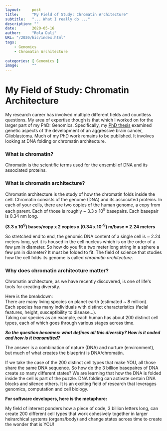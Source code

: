 ```yaml
---
layout:     post 
title:      "My Field of Study: Chromatin Architecture"
subtitle:   "... What I really do ..."
description: ""
date:       2020-05-16
author:     "Rola Dali"
URL: "/2020/hic/index.html"
tags:
    - Genomics
    - Chromatin Architecture
    
categories: [ Genomics ]
image:      ""
---
```


# My Field of Study: Chromatin Architecture

My research career has involved multiple different fields and countless questions. My area of expertise though is that which I worked on for the larger part of my PhD: Genomics. Specifically, my [PhD thesis](https://escholarship.mcgill.ca/concern/theses/5d86p271g?locale=en) examined genetic aspects of the development of an aggressive brain cancer, Glioblastoma. Much of my PhD work remains to be published. It involves looking at DNA folding or chromatin architecture.

### What is chromatin?

Chromatin is the scientific terms used for the ensembl of DNA and its associated proteins. 

### What is chromatin architecture?

Chromatin architecture is the study of how the chromatin folds inside the cell. Chromatin consists of the genome (DNA) and its associated proteins. In each of your cells, there are two copies of the human genome, a copy from each parent. Each of those is roughly ~ 3.3 x 10<sup>9</sup> basepairs. Each basepair is 0.34 nm long.

**(3.3 x 10<sup>9</sup>) bases/copy x 2 copies x (0.34 x 10<sup>-9</sup>) m/base = 2.24 meters** 

So stretched end to end, the genomic DNA content of a single cell is ~ 2.24 meters long, yet it is housed in the cell nucleus which is on the order of a few µm in diameter. So how do you fit a two meter long string in a sphere a few µm in diameter? It must be folded to fit. The field of science that studies how the cell folds its genome is called *chromatin architecture*.


### Why does chromatin architecture matter?

Chromatin architecture, as we have recently discovered, is one of life's tools for creating diversity.

Here is the breakdown:  
There are many living species on planet earth (estimated ~ 8 million).  
Each species has many individuals with distinct characteristics (facial features, height, susceptibility to disease...).  
Taking our species as an example, each human has about 200 distinct cell types, each of which goes through various stages across time.  

***So the question becomes: what defines all this diversity? How is it coded and how is it transmitted?*** 
 
The answer is a combination of nature (DNA) and nurture (environment), but much of what creates the blueprint is DNA/chromatin.

If we take the case of the 200 distinct cell types that make YOU, all those share the same DNA sequence. So how do the 3 billion basepaires of DNA create so many different states? We are learning that how the DNA is folded inside the cell is part of the puzzle. DNA folding can activate certain DNA blocks and silence others. It is an exciting field of research that leverages genomics, computation and cell biology. 

**For software developers, here is the metaphore:** 

My field of interest ponders how a piece of code, 3 billion letters long, can create 200 different cell types that work cohesively together in larger heirarchical systems (organs/body) and change states across time to create the wonder that is YOU!


<br/>

